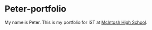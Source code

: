 # Peter-portfolio

My name is Peter. This is my portfolio for IST at [McIntosh High School](https://www.fcboe.org/mhs).

